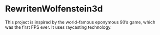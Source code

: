 # RewritenWolfenstein3d
This project is inspired by the world-famous eponymous 90’s game, which was the first FPS ever. It uses raycasting technology.
